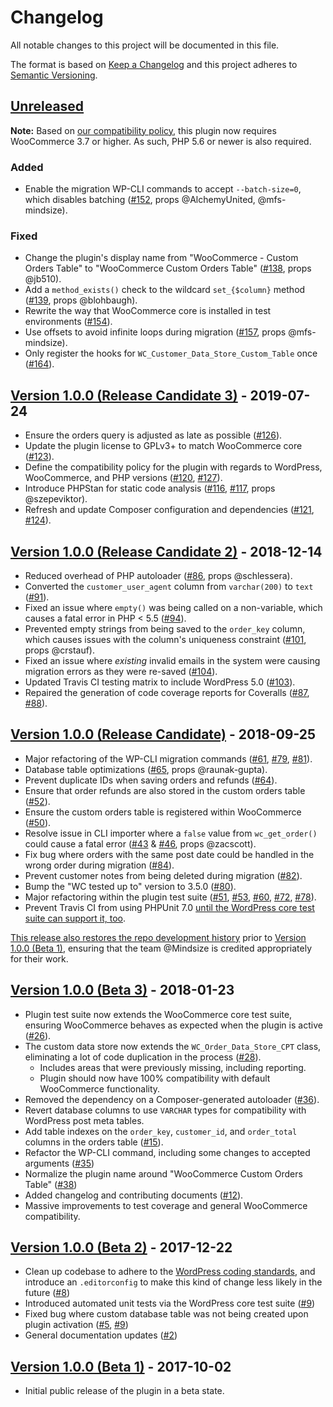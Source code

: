# Changelog

All notable changes to this project will be documented in this file.

The format is based on [Keep a Changelog](http://keepachangelog.com/en/1.0.0/)
and this project adheres to [Semantic Versioning](http://semver.org/spec/v2.0.0.html).

## [Unreleased]

**Note:** Based on [our compatibility policy](CONTRIBUTING.md#compatibility-policy), this plugin now requires WooCommerce 3.7 or higher. As such, PHP 5.6 or newer is also required.

### Added

* Enable the migration WP-CLI commands to accept `--batch-size=0`, which disables batching ([#152], props @AlchemyUnited, @mfs-mindsize).

### Fixed

* Change the plugin's display name from "WooCommerce - Custom Orders Table" to "WooCommerce Custom Orders Table" ([#138], props @jb510).
* Add a `method_exists()` check to the wildcard `set_{$column}` method ([#139], props @blohbaugh).
* Rewrite the way that WooCommerce core is installed in test environments ([#154]).
* Use offsets to avoid infinite loops during migration ([#157], props @mfs-mindsize).
* Only register the hooks for `WC_Customer_Data_Store_Custom_Table` once ([#164]).

## [Version 1.0.0 (Release Candidate 3)] - 2019-07-24

* Ensure the orders query is adjusted as late as possible ([#126]).
* Update the plugin license to GPLv3+ to match WooCommerce core ([#123]).
* Define the compatibility policy for the plugin with regards to WordPress, WooCommerce, and PHP versions ([#120], [#127]).
* Introduce PHPStan for static code analysis ([#116], [#117], props @szepeviktor).
* Refresh and update Composer configuration and dependencies ([#121], [#124]).

## [Version 1.0.0 (Release Candidate 2)] - 2018-12-14

* Reduced overhead of PHP autoloader ([#86], props @schlessera).
* Converted the `customer_user_agent` column from `varchar(200)` to `text` ([#91]).
* Fixed an issue where `empty()` was being called on a non-variable, which causes a fatal error in PHP < 5.5 ([#94]).
* Prevented empty strings from being saved to the `order_key` column, which causes issues with the column's uniqueness constraint ([#101], props @crstauf).
* Fixed an issue where *existing* invalid emails in the system were causing migration errors as they were re-saved ([#104]).
* Updated Travis CI testing matrix to include WordPress 5.0 ([#103]).
* Repaired the generation of code coverage reports for Coveralls ([#87], [#88]).

## [Version 1.0.0 (Release Candidate)] - 2018-09-25

* Major refactoring of the WP-CLI migration commands ([#61], [#79], [#81]).
* Database table optimizations ([#65], props @raunak-gupta).
* Prevent duplicate IDs when saving orders and refunds ([#64]).
* Ensure that order refunds are also stored in the custom orders table ([#52]).
* Ensure the custom orders table is registered within WooCommerce ([#50]).
* Resolve issue in CLI importer where a `false` value from `wc_get_order()` could cause a fatal error ([#43] & [#46], props @zacscott).
* Fix bug where orders with the same post date could be handled in the wrong order during migration ([#84]).
* Prevent customer notes from being deleted during migration ([#82]).
* Bump the "WC tested up to" version to 3.5.0 ([#80]).
* Major refactoring within the plugin test suite ([#51], [#53], [#60], [#72], [#78]).
* Prevent Travis CI from using PHPUnit 7.0 [until the WordPress core test suite can support it, too](https://core.trac.wordpress.org/ticket/43218).

[This release also restores the repo development history](https://github.com/liquidweb/woocommerce-custom-orders-table/pull/63) prior to [Version 1.0.0 (Beta 1)], ensuring that the team @Mindsize is credited appropriately for their work.

## [Version 1.0.0 (Beta 3)] - 2018-01-23

* Plugin test suite now extends the WooCommerce core test suite, ensuring WooCommerce behaves as expected when the plugin is active ([#26]).
* The custom data store now extends the `WC_Order_Data_Store_CPT` class, eliminating a lot of code duplication in the process ([#28]).
	- Includes areas that were previously missing, including reporting.
	- Plugin should now have 100% compatibility with default WooCommerce functionality.
* Removed the dependency on a Composer-generated autoloader ([#36]).
* Revert database columns to use `VARCHAR` types for compatibility with WordPress post meta tables.
* Add table indexes on the `order_key`, `customer_id`, and `order_total` columns in the orders table ([#15]).
* Refactor the WP-CLI command, including some changes to accepted arguments ([#35])
* Normalize the plugin name around "WooCommerce Custom Orders Table" ([#38])
* Added changelog and contributing documents ([#12]).
* Massive improvements to test coverage and general WooCommerce compatibility.

## [Version 1.0.0 (Beta 2)] - 2017-12-22

* Clean up codebase to adhere to the [WordPress coding standards](https://make.wordpress.org/core/handbook/best-practices/coding-standards/), and introduce an `.editorconfig` to make this kind of change less likely in the future ([#8])
* Introduced automated unit tests via the WordPress core test suite ([#9])
* Fixed bug where custom database table was not being created upon plugin activation ([#5], [#9])
* General documentation updates ([#2])

## [Version 1.0.0 (Beta 1)] - 2017-10-02

* Initial public release of the plugin in a beta state.


[Unreleased]: https://github.com/liquidweb/woocommerce-custom-orders-table/compare/master...develop
[Version 1.0.0 (Release Candidate 3)]: https://github.com/liquidweb/woocommerce-custom-orders-table/releases/tag/v1.0.0-rc3
[Version 1.0.0 (Release Candidate 2)]: https://github.com/liquidweb/woocommerce-custom-orders-table/releases/tag/v1.0.0-rc2
[Version 1.0.0 (Release Candidate)]: https://github.com/liquidweb/woocommerce-custom-orders-table/releases/tag/v1.0.0-rc1
[Version 1.0.0 (Beta 3)]: https://github.com/liquidweb/woocommerce-custom-orders-table/releases/tag/v1.0.0-beta.3
[Version 1.0.0 (Beta 2)]: https://github.com/liquidweb/woocommerce-custom-orders-table/releases/tag/v1.0.0-beta.2
[Version 1.0.0 (Beta 1)]: https://github.com/liquidweb/woocommerce-custom-orders-table/releases/tag/v1.0.0-beta.1
[#2]: https://github.com/liquidweb/woocommerce-custom-orders-table/pull/2
[#5]: https://github.com/liquidweb/woocommerce-custom-orders-table/pull/5
[#8]: https://github.com/liquidweb/woocommerce-custom-orders-table/pull/8
[#9]: https://github.com/liquidweb/woocommerce-custom-orders-table/pull/9
[#12]: https://github.com/liquidweb/woocommerce-custom-orders-table/pull/12
[#15]: https://github.com/liquidweb/woocommerce-custom-orders-table/pull/15
[#26]: https://github.com/liquidweb/woocommerce-custom-orders-table/pull/26
[#28]: https://github.com/liquidweb/woocommerce-custom-orders-table/pull/28
[#35]: https://github.com/liquidweb/woocommerce-custom-orders-table/pull/35
[#36]: https://github.com/liquidweb/woocommerce-custom-orders-table/pull/36
[#38]: https://github.com/liquidweb/woocommerce-custom-orders-table/pull/38
[#43]: https://github.com/liquidweb/woocommerce-custom-orders-table/issues/43
[#46]: https://github.com/liquidweb/woocommerce-custom-orders-table/pull/46
[#50]: https://github.com/liquidweb/woocommerce-custom-orders-table/pull/50
[#51]: https://github.com/liquidweb/woocommerce-custom-orders-table/pull/51
[#52]: https://github.com/liquidweb/woocommerce-custom-orders-table/pull/52
[#53]: https://github.com/liquidweb/woocommerce-custom-orders-table/pull/53
[#60]: https://github.com/liquidweb/woocommerce-custom-orders-table/pull/60
[#61]: https://github.com/liquidweb/woocommerce-custom-orders-table/pull/61
[#64]: https://github.com/liquidweb/woocommerce-custom-orders-table/pull/64
[#65]: https://github.com/liquidweb/woocommerce-custom-orders-table/pull/65
[#72]: https://github.com/liquidweb/woocommerce-custom-orders-table/pull/72
[#78]: https://github.com/liquidweb/woocommerce-custom-orders-table/pull/78
[#79]: https://github.com/liquidweb/woocommerce-custom-orders-table/pull/79
[#80]: https://github.com/liquidweb/woocommerce-custom-orders-table/pull/80
[#81]: https://github.com/liquidweb/woocommerce-custom-orders-table/pull/81
[#82]: https://github.com/liquidweb/woocommerce-custom-orders-table/pull/82
[#84]: https://github.com/liquidweb/woocommerce-custom-orders-table/pull/84
[#86]: https://github.com/liquidweb/woocommerce-custom-orders-table/pull/86
[#87]: https://github.com/liquidweb/woocommerce-custom-orders-table/pull/87
[#88]: https://github.com/liquidweb/woocommerce-custom-orders-table/pull/88
[#91]: https://github.com/liquidweb/woocommerce-custom-orders-table/pull/91
[#94]: https://github.com/liquidweb/woocommerce-custom-orders-table/pull/94
[#101]: https://github.com/liquidweb/woocommerce-custom-orders-table/pull/101
[#103]: https://github.com/liquidweb/woocommerce-custom-orders-table/pull/103
[#104]: https://github.com/liquidweb/woocommerce-custom-orders-table/pull/104
[#116]: https://github.com/liquidweb/woocommerce-custom-orders-table/pull/116
[#117]: https://github.com/liquidweb/woocommerce-custom-orders-table/pull/117
[#120]: https://github.com/liquidweb/woocommerce-custom-orders-table/pull/120
[#121]: https://github.com/liquidweb/woocommerce-custom-orders-table/pull/121
[#123]: https://github.com/liquidweb/woocommerce-custom-orders-table/pull/123
[#124]: https://github.com/liquidweb/woocommerce-custom-orders-table/pull/124
[#126]: https://github.com/liquidweb/woocommerce-custom-orders-table/pull/126
[#127]: https://github.com/liquidweb/woocommerce-custom-orders-table/pull/127
[#138]: https://github.com/liquidweb/woocommerce-custom-orders-table/pull/138
[#139]: https://github.com/liquidweb/woocommerce-custom-orders-table/pull/139
[#152]: https://github.com/liquidweb/woocommerce-custom-orders-table/pull/152
[#154]: https://github.com/liquidweb/woocommerce-custom-orders-table/pull/154
[#157]: https://github.com/liquidweb/woocommerce-custom-orders-table/pull/157
[#164]: https://github.com/liquidweb/woocommerce-custom-orders-table/pull/164
